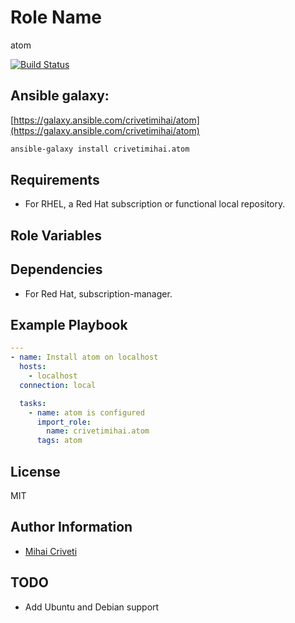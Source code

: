 Role Name
=========

atom

[![Build Status](https://travis-ci.org/cmihai-ansible/atom.svg?branch=master)](https://travis-ci.org/cmihai-ansible/atom)

Ansible galaxy:
---------------

[https://galaxy.ansible.com/crivetimihai/atom](https://galaxy.ansible.com/crivetimihai/atom)

```bash
ansible-galaxy install crivetimihai.atom
```

Requirements
------------

- For RHEL, a Red Hat subscription or functional local repository.

Role Variables
--------------

Dependencies
------------

- For Red Hat, subscription-manager.

Example Playbook
----------------

```yaml
---
- name: Install atom on localhost
  hosts:
    - localhost
  connection: local

  tasks:
    - name: atom is configured
      import_role:
        name: crivetimihai.atom
      tags: atom
```

License
-------

MIT

Author Information
------------------

- [Mihai Criveti](https://www.linkedin.com/in/crivetimihai/)

TODO
----

- Add Ubuntu and Debian support
